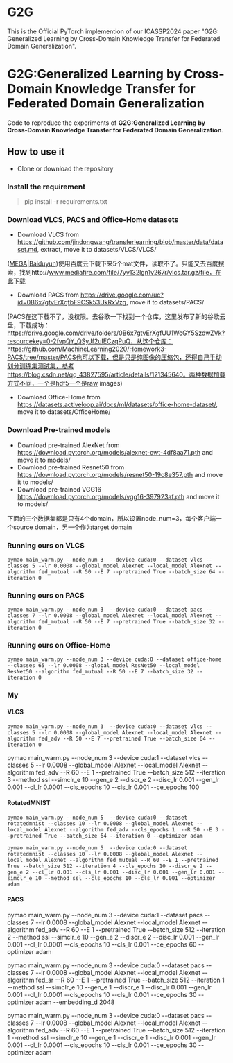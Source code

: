 # G2G
This is the Official PyTorch implemention of our ICASSP2024 paper "G2G: Generalized Learning by Cross-Domain Knowledge Transfer for Federated Domain Generalization".

# G2G:Generalized Learning by Cross-Domain Knowledge Transfer for Federated Domain Generalization
Code to reproduce the experiments of **G2G:Generalized Learning by Cross-Domain Knowledge Transfer for Federated Domain Generalization**.
## How to use it
* Clone or download the repository
### Install the requirement
 >  pip install -r requirements.txt
### Download VLCS, PACS and Office-Home datasets
* Download VLCS from https://github.com/jindongwang/transferlearning/blob/master/data/dataset.md, extract, move it to datasets/VLCS/VLCS/

([MEGA](https://mega.nz/#F!gTJxGTJK!w9UJjZVq3ClqGj4mBDmT4A)|[Baiduyun](https://pan.baidu.com/s/1nuNiJ0l))使用百度云下载下来5个mat文件，读取不了。只能又去百度搜索，找到http://www.mediafire.com/file/7yv132lgn1v267r/vlcs.tar.gz/file，在此下载

* Download PACS from https://drive.google.com/uc?id=0B6x7gtvErXgfbF9CSk53UkRxVzg, move it to datasets/PACS/

(PACS在这下载不了，没权限。去谷歌一下找到一个仓库，这里发布了新的谷歌云盘，下载成功：https://drive.google.com/drive/folders/0B6x7gtvErXgfUU1WcGY5SzdwZVk?resourcekey=0-2fvpQY_QSyJf2uIECzqPuQ，从这个仓库：https://github.com/MachineLearning2020/Homework3-PACS/tree/master/PACS也可以下载，但是只是纯图像的压缩包，还得自己手动划分训练集测试集，参考https://blog.csdn.net/qq_43827595/article/details/121345640。两种数据加载方式不同，一个是hdf5一个是raw images)

* Download Office-Home from https://datasets.activeloop.ai/docs/ml/datasets/office-home-dataset/, move it to datasets/OfficeHome/
### Download Pre-trained models
* Download pre-trained AlexNet from https://download.pytorch.org/models/alexnet-owt-4df8aa71.pth and move it to models/
* Download pre-trained Resnet50 from https://download.pytorch.org/models/resnet50-19c8e357.pth and move it to models/
* Download pre-trained VGG16 https://download.pytorch.org/models/vgg16-397923af.pth and move it to models/


下面的三个数据集都是只有4个domain，所以设置node_num=3，每个客户端一个source domain，另一个作为target domain
### Running ours on VLCS
``` 
pymao main_warm.py --node_num 3  --device cuda:0 --dataset vlcs --classes 5 --lr 0.0008 --global_model Alexnet --local_model Alexnet --algorithm fed_mutual --R 50 --E 7 --pretrained True --batch_size 64 --iteration 0 
```
### Running ours on PACS
``` 
pymao main_warm.py --node_num 3  --device cuda:0 --dataset pacs --classes 7 --lr 0.0008 --global_model Alexnet --local_model Alexnet --algorithm fed_mutual --R 50 --E 7 --pretrained True --batch_size 32 --iteration 0 
```
### Running ours on Office-Home
``` 
pymao main_warm.py --node_num 3 --device cuda:0 --dataset office-home --classes 65 --lr 0.0008 --global_model ResNet50 --local_model ResNet50 --algorithm fed_mutual --R 50 --E 7 --batch_size 32 --iteration 0 
```

### My

#### VLCS
```
pymao main_warm.py --node_num 3  --device cuda:0 --dataset vlcs --classes 5 --lr 0.0008 --global_model Alexnet --local_model Alexnet --algorithm fed_adv --R 50 --E 7 --pretrained True --batch_size 64 --iteration 0  
```

pymao main_warm.py --node_num 3  --device cuda:1 --dataset vlcs --classes 5 --lr 0.0008 --global_model Alexnet --local_model Alexnet --algorithm fed_adv --R 60 --E 1 --pretrained True --batch_size 512 --iteration 3 --method ssl --simclr_e 10 --gen_e 2 --discr_e 2 --disc_lr 0.001 --gen_lr 0.001 --cl_lr 0.0001 --cls_epochs 10 --cls_lr 0.001 --ce_epochs 100


#### RotatedMNIST

```
pymao main_warm.py --node_num 5  --device cuda:0 --dataset rotatedmnist --classes 10 --lr 0.0008 --global_model Alexnet --local_model Alexnet --algorithm fed_adv --cls_epochs 1  --R 50 --E 3 --pretrained True --batch_size 64 --iteration 0 --optimizer adam
```


```
pymao main_warm.py --node_num 5  --device cuda:0 --dataset rotatedmnist --classes 10 --lr 0.0008 --global_model Alexnet --local_model Alexnet --algorithm fed_mutual --R 60 --E 1 --pretrained True --batch_size 512 --iteration 4 --cls_epochs 10 --discr_e 2 --gen_e 2 --cl_lr 0.001 --cls_lr 0.001 --disc_lr 0.001 --gen_lr 0.001 --simclr_e 10 --method ssl --cls_epochs 10 --cls_lr 0.001 --optimizer adam
```


#### PACS
pymao main_warm.py --node_num 3  --device cuda:1 --dataset pacs --classes 7 --lr 0.0008 --global_model Alexnet --local_model Alexnet --algorithm fed_adv --R 60 --E 1 --pretrained True --batch_size 512 --iteration 2 --method ssl --simclr_e 10 --gen_e 2 --discr_e 2 --disc_lr 0.001 --gen_lr 0.001 --cl_lr 0.0001 --cls_epochs 10 --cls_lr 0.001 --ce_epochs 60 --optimizer adam


pymao main_warm.py --node_num 3  --device cuda:0 --dataset pacs --classes 7 --lr 0.0008 --global_model Alexnet --local_model Alexnet --algorithm fed_sr --R 60 --E 1 --pretrained True --batch_size 512 --iteration 1 --method ssl --simclr_e 10 --gen_e 1 --discr_e 1 --disc_lr 0.001 --gen_lr 0.001 --cl_lr 0.0001 --cls_epochs 10 --cls_lr 0.001 --ce_epochs 30 --optimizer adam --embedding_d 2048


pymao main_warm.py --node_num 3  --device cuda:0 --dataset pacs --classes 7 --lr 0.0008 --global_model Alexnet --local_model Alexnet --algorithm fed_adv --R 60 --E 1 --pretrained True --batch_size 512 --iteration 1 --method ssl --simclr_e 10 --gen_e 1 --discr_e 1 --disc_lr 0.001 --gen_lr 0.001 --cl_lr 0.0001 --cls_epochs 10 --cls_lr 0.001 --ce_epochs 30 --optimizer adam
